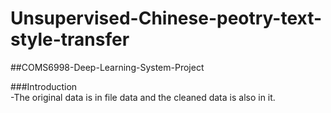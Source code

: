 # Unsupervised-Chinese-peotry-text-style-transfer
##COMS6998-Deep-Learning-System-Project

###Introduction  
-The original data is in file data and the cleaned data is also in it.
